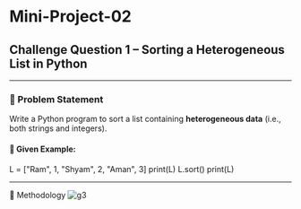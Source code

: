 # Mini-Project-02  
## Challenge Question 1 – Sorting a Heterogeneous List in Python

---

### 📄 Problem Statement

Write a Python program to sort a list containing **heterogeneous data** (i.e., both strings and integers).

#### 🔸 Given Example:
L = ["Ram", 1, "Shyam", 2, "Aman", 3]
print(L)
L.sort()
print(L)

----

🧠 Methodology
![g3](https://github.com/user-attachments/assets/6db7cc27-2f7b-45b3-9fa8-afdb5d99ff89)
